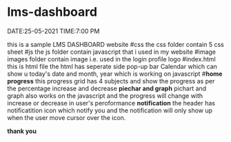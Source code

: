 # lms-dashboard
DATE:25-05-2021 TIME:7:00 PM

this is a sample LMS DASHBOARD website
#css
the css folder contain 5 css sheet 
#js
the js folder contain javascript that i used in my website
#image
images folder contain image i.e. used in the login profile logo
#index.html
this is html file 
the html has seperate side pop-up bar
Calendar which can show u today's date and month, year which is working on javascript 
#**home progress**
this progress grid has 4 subjects and show the progress as per the percentage increase and decrease
**piechar and graph**
pichart and graph also works on the javascript and the progress will change with increase or decrease in user's peroformance
**notification**
the header has notificatition icon which notify you and the notification will only show up when the user move cursor over the icon.


**thank you**
